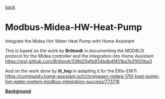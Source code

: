 [back](/README.md) 

# Modbus-Midea-HW-Heat-Pump
Integrate the Midea Hot Water Heat Pump with Home Assistant

This is based on the work by **BrittonA** in documenting the MODBUS protocol for the Midea controller and the integration into Home Assistant  https://gist.github.com/BrittonA/339d25efb934bdb4f451ba7e2f920ba3

And on the work done by **ill_hey** in adapting it for the Elfin-EW11 https://community.home-assistant.io/t/chromagen-midea-170l-heat-pump-hot-water-system-modbus-integration-success/773718


[**Background**](instructions/background.md)
